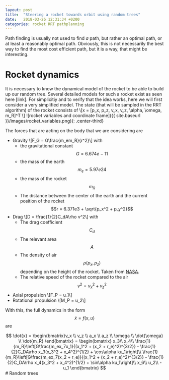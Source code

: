 ```yaml
---
layout: post
title:  "Steering a rocket towards orbit using random trees"
date:   2018-03-26 12:31:34 +0200
categories: rocket RRT pathplanning
---
```


Path finding is usually not used to find _a_ path, but rather an optimal path, or at least a reasonably optimal path. Obviously, this is not necessarily the best way to find the most cost efficient path, but it is a way, that might be interesting.

# Rocket dynamics
It is necessary to know the dynamical model of the rocket to be able to build up our random tree. Several detailed models for such a rocket exist as seen here [link]. For simplicitiy and to verify that the idea works, here we will first consider a very simplified model. The state (that will be sampled in the RRT algorithm) of the rocket consists of 
\\[x = [p_x, p_z, v_x, v_z, \alpha, \omega, m_R]^T \\]
![rocket variables and coordinate frame]({{ site.baseurl }}/images/rocket_variables.png){: .center-third}

The forces that are acting on the body that we are considering are

* Gravity
\\[F_G = G\frac{m_em_R}{r^2}\\]
with 
  * the gravitational constant $$G = 6.674e-11$$
  * the mass of the earth $$m_e = 5.97e24$$
  * the mass of the rocket $$m_R$$
  * The distance between the center of the earth and the current position of the rocket $$r = 6.371e3 + \sqrt{p_x^2 + p_y^2}$$
* Drag
\\[D = \frac{1}{2}C_dA\rho v^2\\]
with 
  * The drag coefficient $$C_d$$
  * The relevant area $$A$$
  * The density of air $$\rho(p_x, p_z)$$ depending on the height of the rocket. Taken from [NASA][nasa-air].
  * The relative speed of the rocket compared to the air $$v^2 = v_x^2 + v_z^2$$
* Axial propulsion
\\[F_P = u_1\\]
* Rotational propulsion
\\[M_P = u_2\\]

With this, the full dynamics in the form $$\dot{x} = f(x, u)$$ are

<center>$$
    \dot{x} = 
    \begin{bmatrix}v_x \\ v_z \\ a_x \\ a_z \\ \omega \\ \dot{\omega} \\ \dot{m_R} \end{bmatrix}
    =
    \begin{bmatrix}
    x_3\\
    x_4\\
    \frac{1}{m_R}\left[G\frac{m_ex_7x_1}{(x_1^2 + (x_2 + r_e)^2)^{3/2}} - \frac{1}{2}C_DA\rho x_3(x_3^2 + x_4^2)^{1/2} + \cos\alpha ku_1\right]\\
    \frac{1}{m_R}\left[G\frac{m_ex_7(x_2 + r_e)}{(x_1^2 + (x_2 + r_e)^2)^{3/2}} - \frac{1}{2}C_DA\rho x_4(x_3^2 + x_4^2)^{1/2} + \sin\alpha ku_1\right]\\
    x_6\\
    u_2\\
    -u_1
    \end{bmatrix}
$$</center>
# Random trees

[nasa-air]: https://www.grc.nasa.gov/www/k-12/airplane/atmosmet.html
